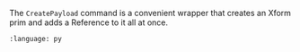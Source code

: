 The `CreatePayload` command is a convenient wrapper that creates an Xform prim and adds a Reference to it all at once.
``` {literalinclude} py_kit_cmds.py
:language: py
```
